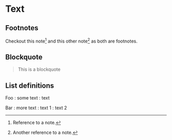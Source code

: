 # Text

## Footnotes

Checkout this note[^1] and this other note[^2] as both are footnotes.

## Blockquote

> This is a blockquote

## List definitions

Foo
: some text
: text

Bar
: more text
: text 1
: text 2

[^1]: Reference to a note.
[^2]: Another reference to a note.